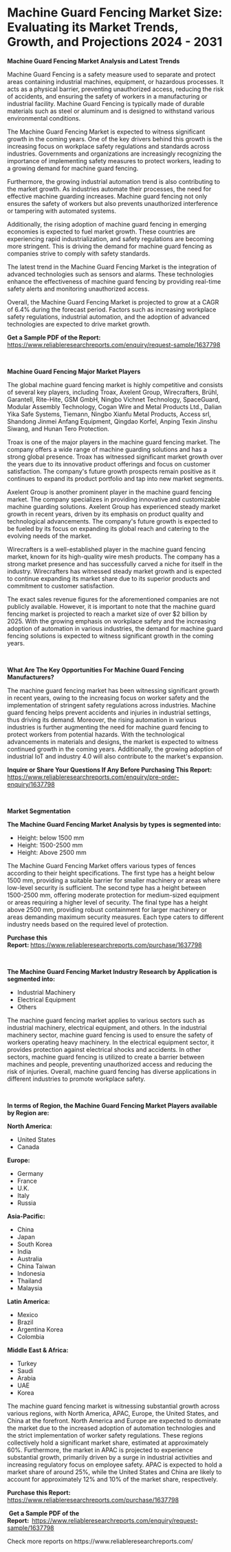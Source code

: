 <p><h1>Machine Guard Fencing Market Size: Evaluating its Market Trends, Growth, and Projections 2024 - 2031</h1></p><p><strong>Machine Guard Fencing Market Analysis and Latest Trends</strong></p>
<p><p>Machine Guard Fencing is a safety measure used to separate and protect areas containing industrial machines, equipment, or hazardous processes. It acts as a physical barrier, preventing unauthorized access, reducing the risk of accidents, and ensuring the safety of workers in a manufacturing or industrial facility. Machine Guard Fencing is typically made of durable materials such as steel or aluminum and is designed to withstand various environmental conditions.</p><p>The Machine Guard Fencing Market is expected to witness significant growth in the coming years. One of the key drivers behind this growth is the increasing focus on workplace safety regulations and standards across industries. Governments and organizations are increasingly recognizing the importance of implementing safety measures to protect workers, leading to a growing demand for machine guard fencing.</p><p>Furthermore, the growing industrial automation trend is also contributing to the market growth. As industries automate their processes, the need for effective machine guarding increases. Machine guard fencing not only ensures the safety of workers but also prevents unauthorized interference or tampering with automated systems.</p><p>Additionally, the rising adoption of machine guard fencing in emerging economies is expected to fuel market growth. These countries are experiencing rapid industrialization, and safety regulations are becoming more stringent. This is driving the demand for machine guard fencing as companies strive to comply with safety standards.</p><p>The latest trend in the Machine Guard Fencing Market is the integration of advanced technologies such as sensors and alarms. These technologies enhance the effectiveness of machine guard fencing by providing real-time safety alerts and monitoring unauthorized access.</p><p>Overall, the Machine Guard Fencing Market is projected to grow at a CAGR of 6.4% during the forecast period. Factors such as increasing workplace safety regulations, industrial automation, and the adoption of advanced technologies are expected to drive market growth.</p></p>
<p><strong>Get a Sample PDF of the Report:&nbsp;</strong> <a href="https://www.reliableresearchreports.com/enquiry/request-sample/1637798">https://www.reliableresearchreports.com/enquiry/request-sample/1637798</a></p>
<p>&nbsp;</p>
<p><strong>Machine Guard Fencing Major Market Players</strong></p>
<p><p>The global machine guard fencing market is highly competitive and consists of several key players, including Troax, Axelent Group, Wirecrafters, Brühl, Garantell, Rite-Hite, GSM GmbH, Ningbo Vichnet Technology, SpaceGuard, Modular Assembly Technology, Cogan Wire and Metal Products Ltd., Dalian Yika Safe Systems, Tiemann, Ningbo Xianfu Metal Products, Access srl, Shandong Jinmei Anfang Equipment, Qingdao Korfel, Anping Texin Jinshu Siwang, and Hunan Tero Protection.</p><p>Troax is one of the major players in the machine guard fencing market. The company offers a wide range of machine guarding solutions and has a strong global presence. Troax has witnessed significant market growth over the years due to its innovative product offerings and focus on customer satisfaction. The company's future growth prospects remain positive as it continues to expand its product portfolio and tap into new market segments.</p><p>Axelent Group is another prominent player in the machine guard fencing market. The company specializes in providing innovative and customizable machine guarding solutions. Axelent Group has experienced steady market growth in recent years, driven by its emphasis on product quality and technological advancements. The company's future growth is expected to be fueled by its focus on expanding its global reach and catering to the evolving needs of the market.</p><p>Wirecrafters is a well-established player in the machine guard fencing market, known for its high-quality wire mesh products. The company has a strong market presence and has successfully carved a niche for itself in the industry. Wirecrafters has witnessed steady market growth and is expected to continue expanding its market share due to its superior products and commitment to customer satisfaction.</p><p>The exact sales revenue figures for the aforementioned companies are not publicly available. However, it is important to note that the machine guard fencing market is projected to reach a market size of over $2 billion by 2025. With the growing emphasis on workplace safety and the increasing adoption of automation in various industries, the demand for machine guard fencing solutions is expected to witness significant growth in the coming years.</p></p>
<p>&nbsp;</p>
<p><strong>What Are The Key Opportunities For Machine Guard Fencing Manufacturers?</strong></p>
<p><p>The machine guard fencing market has been witnessing significant growth in recent years, owing to the increasing focus on worker safety and the implementation of stringent safety regulations across industries. Machine guard fencing helps prevent accidents and injuries in industrial settings, thus driving its demand. Moreover, the rising automation in various industries is further augmenting the need for machine guard fencing to protect workers from potential hazards. With the technological advancements in materials and designs, the market is expected to witness continued growth in the coming years. Additionally, the growing adoption of industrial IoT and industry 4.0 will also contribute to the market's expansion.</p></p>
<p><strong>Inquire or Share Your Questions If Any Before Purchasing This Report:</strong> <a href="https://www.reliableresearchreports.com/enquiry/pre-order-enquiry/1637798">https://www.reliableresearchreports.com/enquiry/pre-order-enquiry/1637798</a></p>
<p>&nbsp;</p>
<p><strong>Market Segmentation</strong></p>
<p><strong>The Machine Guard Fencing Market Analysis by types is segmented into:</strong></p>
<p><ul><li>Height: below 1500 mm</li><li>Height: 1500-2500 mm</li><li>Height: Above 2500 mm</li></ul></p>
<p><p>The Machine Guard Fencing Market offers various types of fences according to their height specifications. The first type has a height below 1500 mm, providing a suitable barrier for smaller machinery or areas where low-level security is sufficient. The second type has a height between 1500-2500 mm, offering moderate protection for medium-sized equipment or areas requiring a higher level of security. The final type has a height above 2500 mm, providing robust containment for larger machinery or areas demanding maximum security measures. Each type caters to different industry needs based on the required level of protection.</p></p>
<p><strong>Purchase this Report:&nbsp;</strong><a href="https://www.reliableresearchreports.com/purchase/1637798">https://www.reliableresearchreports.com/purchase/1637798</a></p>
<p>&nbsp;</p>
<p><strong>The Machine Guard Fencing Market Industry Research by Application is segmented into:</strong></p>
<p><ul><li>Industrial Machinery</li><li>Electrical Equipment</li><li>Others</li></ul></p>
<p><p>The machine guard fencing market applies to various sectors such as industrial machinery, electrical equipment, and others. In the industrial machinery sector, machine guard fencing is used to ensure the safety of workers operating heavy machinery. In the electrical equipment sector, it provides protection against electrical shocks and accidents. In other sectors, machine guard fencing is utilized to create a barrier between machines and people, preventing unauthorized access and reducing the risk of injuries. Overall, machine guard fencing has diverse applications in different industries to promote workplace safety.</p></p>
<p>&nbsp;</p>
<p><strong>In terms of Region, the Machine Guard Fencing Market Players available by Region are:</strong></p>
<p>
    <p> <strong> North America: </strong>
        <ul>
            <li>United States</li>
            <li>Canada</li>
        </ul>
        </p> 
    <p> <strong> Europe: </strong>
        <ul>
            <li>Germany</li>
            <li>France</li>
            <li>U.K.</li>
            <li>Italy</li>
            <li>Russia</li>
        </ul>
        </p> 
    <p> <strong> Asia-Pacific: </strong>
        <ul>
            <li>China</li>
            <li>Japan</li>
            <li>South Korea</li>
            <li>India</li>
            <li>Australia</li>
            <li>China Taiwan</li>
            <li>Indonesia</li>
            <li>Thailand</li>
            <li>Malaysia</li>
        </ul>
        </p> 
    <p> <strong> Latin America: </strong>
        <ul>
            <li>Mexico</li>
            <li>Brazil</li>
            <li>Argentina Korea</li>
            <li>Colombia</li>
        </ul>
        </p> 
    <p> <strong> Middle East & Africa: </strong>
        <ul>
            <li>Turkey</li>
            <li>Saudi</li>
            <li>Arabia</li>
            <li>UAE</li>
            <li>Korea</li>
        </ul>
    </p>
    </p>
<p><p>The machine guard fencing market is witnessing substantial growth across various regions, with North America, APAC, Europe, the United States, and China at the forefront. North America and Europe are expected to dominate the market due to the increased adoption of automation technologies and the strict implementation of worker safety regulations. These regions collectively hold a significant market share, estimated at approximately 60%. Furthermore, the market in APAC is projected to experience substantial growth, primarily driven by a surge in industrial activities and increasing regulatory focus on employee safety. APAC is expected to hold a market share of around 25%, while the United States and China are likely to account for approximately 12% and 10% of the market share, respectively.</p></p>
<p><strong>Purchase this Report: </strong><a href="https://www.reliableresearchreports.com/purchase/1637798">https://www.reliableresearchreports.com/purchase/1637798</a></p>
<p>&nbsp;<strong>Get a Sample PDF of the Report:&nbsp;&nbsp;</strong><a href="https://www.reliableresearchreports.com/enquiry/request-sample/1637798">https://www.reliableresearchreports.com/enquiry/request-sample/1637798</a></p>
<p><strong></strong></p>
<p>Check more reports on https://www.reliableresearchreports.com/</p>